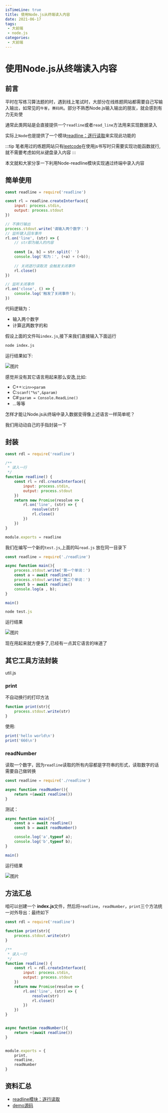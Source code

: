 ```yaml
---
isTimeLine: true
title: 使用Node.js从终端读入内容
date: 2021-06-17
tags:
 - 大前端
 - node.js
categories:
 - 大前端
---
```

# 使用Node.js从终端读入内容
## 前言
平时在写练习算法题的时，遇到线上笔试时，大部分在线练题网站都需要自己写输入输出，如常见的`牛客`，`赛码网`。部分不熟悉Node.js输入输出的朋友，就会感到有力无处使

通常此类网站是会直接提供一个`readline`或者`read_line`方法用来实现数据录入

实际上`Node`也是提供了一个模块[readline：逐行读取](http://nodejs.cn/api/readline.html)来实现此功能的

:::tip
笔者用过的练题网站只有[leetcode](https://leetcode-cn.com/)在使用js书写时只需要实现功能函数就行,就不需要考虑如何从键盘录入内容
:::

本文就和大家分享一下利用Node-readline模块实现通过终端中录入内容

## 简单使用
```js
const readline = require('readline')

const rl = readline.createInterface({
    input: process.stdin,
    output: process.stdout
})

// 不换行输出
process.stdout.write('请输入两个数字：')
// 监听键入回车事件
rl.on('line', (str) => {
    // str即为输入的内容
    
    const [a, b] = str.split(' ')
    console.log('和为：', (+a) + (+b));
    
    // 关闭逐行读取流 会触发关闭事件
    rl.close()
})

// 监听关闭事件
rl.on('close', () => {
    console.log('触发了关闭事件');
})
```
代码逻辑为：
* 输入两个数字
* 计算这两数字的和


假设上面的文件叫`index.js`,接下来我们直接输入下面运行
```sh
node index.js
```

运行结果如下:

![图片](https://img.cdn.sugarat.top/mdImg/MTYyMzk0Mjk3MDI0NQ==623942970245)

感觉并没有其它语言用起来那么安逸,比如:
* C++:``cin>>param``
* C:``scanf("%s",&param)``
* C#:``param = Console.ReadLine()``
* ...等等

怎样才能让Node.js从终端中录入数据变得像上述语言一样简单呢？

我们用动动自己的手指封装一下
## 封装

```js
const rdl = require('readline')

/**
 * 读入一行
 */
function readline() {
    const rl = rdl.createInterface({
        input: process.stdin,
        output: process.stdout
    })
    return new Promise(resolve => {
        rl.on('line', (str) => {
            resolve(str)
            rl.close()
        })
    })
}

module.exports = readline
```

我们在编写一个新的``test.js``,上面的叫``read.js`` 放在同一目录下

```js
const readline = require('./readline')

async function main(){
    process.stdout.write('第一个单词：')
    const a = await readline()
    process.stdout.write('第二个单词：')
    const b = await readline()
    console.log(a , b);
}

main()
```
```js
node test.js
```

运行结果

![图片](https://img.cdn.sugarat.top/mdImg/MTYyMzk0Mzc3OTQ0OA==623943779448)

现在用起来就方便多了,已经有一点其它语言的味道了

## 其它工具方法封装
util.js
### print
不自动换行的打印方法
```js
function print(str){
    process.stdout.write(str)
}
```
使用:

```js
print('hello world\n')
print('666\n')
```
### readNumber
读取一个数字，因为`readline`读取的所有内容都是字符串的形式，读取数字的话需要自己做转换
```js
const readline = require('./readline')

async function readNumber(){
    return +(await readline())
}
```

测试：

```js
async function main(){
    const a = await readline()
    const b = await readNumber()

    console.log('a',typeof a);
    console.log('b',typeof b);
}

main()
```

运行结果

![图片](https://img.cdn.sugarat.top/mdImg/MTYyMzk0NDQ0MzAzNg==623944443036)


## 方法汇总
咱可以创建一个 **index.js**文件，然后将`readline`，`readNumber`，`print`三个方法统一对外导出：最终如下
```js
const rdl = require('readline')

function print(str){
    process.stdout.write(str)
}

/**
 * 读入一行
 */
function readline() {
    const rl = rdl.createInterface({
        input: process.stdin,
        output: process.stdout
    })
    return new Promise(resolve => {
        rl.on('line', (str) => {
            resolve(str)
            rl.close()
        })
    })
}


async function readNumber(){
    return +(await readline())
}


module.exports = {
    print,
    readline,
    readNumber
}
```

## 资料汇总
* [readline模块：逐行读取](http://nodejs.cn/api/readline.html)
* [demo源码](https://github.com/ATQQ/demos/tree/main/readline)

<comment/>
<tongji/>